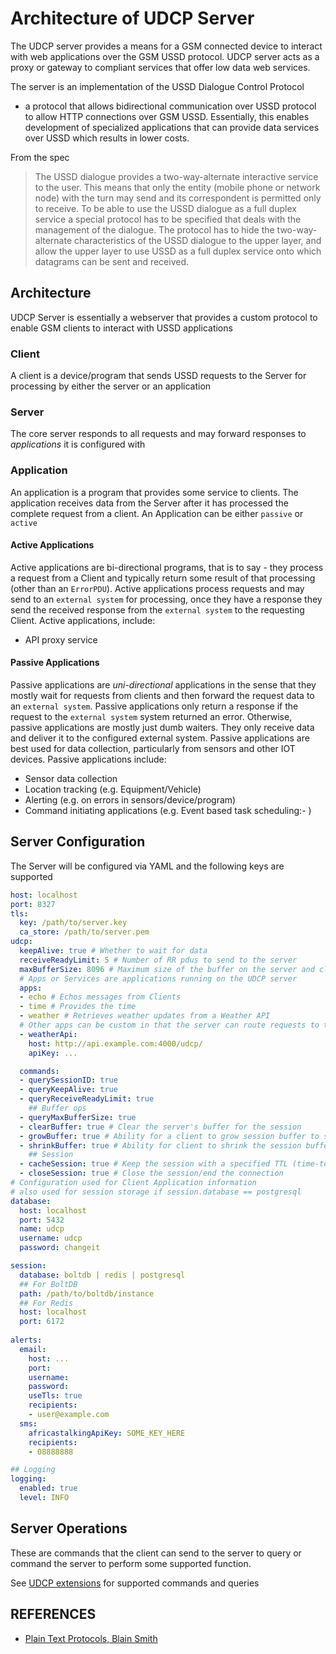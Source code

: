Architecture of UDCP Server
===========================

The UDCP server provides a means for a GSM connected device to
interact with web applications over the GSM USSD protocol.
UDCP server acts as a proxy or gateway to compliant services that
offer low data web services. 

The server is an implementation of the USSD Dialogue Control Protocol 
- a protocol that allows bidirectional communication over USSD protocol 
to allow HTTP connections over GSM USSD. Essentially, this enables 
development of specialized applications that can provide data services over
USSD which results in lower costs.

From the spec

> The USSD dialogue provides a two-way-alternate interactive service to the user. This means that only
> the entity (mobile phone or network node) with the turn may send and its correspondent is permitted
> only to receive. To be able to use the USSD dialogue as a full duplex service a special protocol has to
> be specified that deals with the management of the dialogue. The protocol has to hide the two-way-
> alternate characteristics of the USSD dialogue to the upper layer, and allow the upper layer to use
> USSD as a full duplex service onto which datagrams can be sent and received.

## Architecture

UDCP Server is essentially a webserver that provides a custom protocol to enable
GSM clients to interact with USSD applications

### Client

A client is a device/program that sends USSD requests to the Server for processing 
by either the server or an application

### Server

The core server responds to all requests and may forward responses to *applications*
it is configured with

### Application

An application is a program that provides some service to clients. The application 
receives data from the Server after it has processed the complete request from a client.
An Application can be either `passive` or `active`

#### Active Applications 

Active applications are bi-directional programs, that is to say - they process a request
from a Client and typically return some result of that processing (other than an `ErrorPDU`).
Active applications process requests and may send to an `external system` for processing, once they
have a response they send the received response from the `external system` to the requesting
Client. 
Active applications, include:

* API proxy service 


#### Passive Applications

Passive applications are *uni-directional* applications in the sense that they
mostly wait for requests from clients and then forward the request data to an
`external system`. Passive applications only return a response if the request to
the `external system` system returned an error.
 Otherwise, passive applications are mostly just dumb waiters. They only receive data
and deliver it to the configured external system.
Passive applications are best used for data collection, particularly from sensors and
other IOT devices.
Passive applications include:

* Sensor data collection 
* Location tracking (e.g. Equipment/Vehicle)
* Alerting (e.g. on errors in sensors/device/program)
* Command initiating applications (e.g. Event based task scheduling:- )

## Server Configuration

The Server will be configured via YAML and the following keys are supported

```yaml
host: localhost
port: 8327
tls:
  key: /path/to/server.key
  ca_store: /path/to/server.pem
udcp:
  keepAlive: true # Whether to wait for data 
  receiveReadyLimit: 5 # Number of RR pdus to send to the server 
  maxBufferSize: 8096 # Maximum size of the buffer on the server and client side
  # Apps or Services are applications running on the UDCP server 
  apps:
  - echo # Echos messages from Clients
  - time # Provides the time 
  - weather # Retrieves weather updates from a Weather API
  # Other apps can be custom in that the server can route requests to them
  - weatherApi: 
    host: http://api.example.com:4000/udcp/
    apiKey: ...

  commands:
  - querySessionID: true
  - queryKeepAlive: true
  - queryReceiveReadyLimit: true
    ## Buffer ops
  - queryMaxBufferSize: true
  - clearBuffer: true # Clear the server's buffer for the session
  - growBuffer: true # Ability for a client to grow session buffer to some value less than maxBufferSize
  - shrinkBuffer: true # Ability for client to shrink the session buffer (recommended for IOT apps)
    ## Session
  - cacheSession: true # Keep the session with a specified TTL (time-to-live)
  - closeSession: true # Close the session/end the connection
# Configuration used for Client Application information
# also used for session storage if session.database == postgresql
database:
  host: localhost
  port: 5432
  name: udcp
  username: udcp
  password: changeit

session:
  database: boltdb | redis | postgresql
  ## For BoltDB
  path: /path/to/boltdb/instance
  ## For Redis
  host: localhost
  port: 6172
  
alerts:
  email:
    host: ...
    port: 
    username:
    password:
    useTls: true
    recipients:
    - user@example.com
  sms:
    africastalkingApiKey: SOME_KEY_HERE
    recipients:
    - 08888888

## Logging
logging:
  enabled: true
  level: INFO
```

## Server Operations

These are commands that the client can send to the server to query or command the server to
perform some supported function. 

See [UDCP extensions](./udcp-extensions.md) for supported commands and queries


## REFERENCES

- [Plain Text Protocols, Blain Smith](https://blainsmith.com/articles/plain-text-protocols/)
